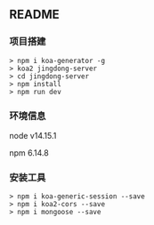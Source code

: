 ## README

### 项目搭建

```shell
> npm i koa-generator -g
> koa2 jingdong-server
> cd jingdong-server
> npm install
> npm run dev
```

### 环境信息

node v14.15.1

npm 6.14.8

### 安装工具

```shell
> npm i koa-generic-session --save
> npm i koa2-cors --save
> npm i mongoose --save
```